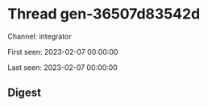 # Thread gen-36507d83542d
Channel: integrator

First seen: 2023-02-07 00:00:00

Last seen: 2023-02-07 00:00:00

## Digest


